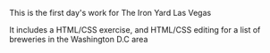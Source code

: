 This is the first day's work for The Iron Yard Las Vegas

It includes a HTML/CSS exercise, and HTML/CSS editing for a list of breweries in the Washington D.C area
